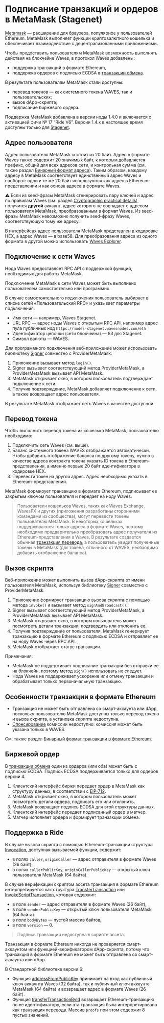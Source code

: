 # Подписание транзакций и ордеров в MetaMask (Stagenet)

[Metamask](https://metamask.io/) — расширение для браузера, популярное у пользователей Ethereum. MetaMask выполняет функции криптовалютного кошелька и обеспечивает взаимодействие с децентрализованными приложениями.

Чтобы предоставить пользователям MetaMask возможность выполнять действия на блокчейне Waves, в протокол Waves добавлены:
* поддержка транзакций в формате Ethereum,
* поддержка ордеров с подписью ECDSA в [транзакции обмена](/ru/blockchain/transaction-type/exchange-transaction).

В результате пользователям MetaMask стали доступны:
* перевод токенов — как системного токена WAVES, так и пользовательских;
* вызов dApp-скрипта;
* подписание биржевого ордера.

Поддержка MetaMask добавлена в версии ноды 1.4.0 и включается с активацией фичи №&nbsp;17 “Ride V6”. Версии 1.4.x в настоящее время доступны только для [Stagenet](/ru/blockchain/blockchain-network/).

## Адрес пользователя

Адрес пользователя MetaMask состоит из 20 байт. Адрес в формате Waves также содержит 20 значимых байт, к которым добавляется префикс, общий для всех адресов сети, и контрольная сумма (см. также раздел [Бинарный формат адреса](/ru/blockchain/binary-format/address-binary-format)). Таким образом, каждому адресу в MetaMask соответствует единственный адрес Waves и наоборот: одни и те же 20 байт используются как адрес в Ethereum-представлении и как основа адреса в формате Waves.

:warning: Если из seed-фразы MetaMask сгенерировать пару ключей и адрес по правилам Waves (см. раздел [Cryptographic practical details](/en/blockchain/waves-protocol/cryptographic-practical-details)), получится **другой** аккаунт, адрес которого не совпадает с адресом пользователя MetaMask, преобразованным в формат Waves. Из seed-фразы MetaMask невозможно получить seed-фразу Waves, соответствующую тому же адресу.

В интерфейсах адрес пользователя MetaMask представлен в кодировке HEX, а адрес Waves — в base58. Для преобразования адреса из одного формата в другой можно использовать [Waves Explorer](/ru/ecosystem/waves-explorer/).

## Подключение к сети Waves

Нода Waves предоставляет RPC API с поддержкой функций, необходимых для работы MetaMask.

Подключение MetaMask к сети Waves может быть выполнено пользователем самостоятельно или программно.

В случае самостоятельного подключения пользователь выбирает в списке сетей «Пользовательский RPC» и указывает параметры подключения:
* Имя сети — например, Waves Stagenet.
* URL RPC — адрес ноды Waves с открытым RPC API, например адрес пула публичных нод `https://nodes-stagenet.wavesnodes.com/eth`
* Идентификатор цепочки (сети блокчейна) — 83 для Stagenet.
* Символ валюты — WAVES.

Для программного подключения веб-приложение может использовать библиотеку [Signer](/ru/building-apps/waves-api-and-sdk/client-libraries/signer) совместно с ProviderMetaMask: 
1. Приложение вызывает метод `login()`.
2. Signer вызывает соответствующий метод ProviderMetaMask, а ProviderMetaMask вызывает API MetaMask.
3. MetaMask открывает окно, в котором пользователь подтверждает подключение к сети.
4. Получив подтверждение, MetaMask добавляет подключение к сети, а также возвращает адрес пользователя.

В результате MetaMask отображает сеть Waves в качестве доступной.

## Перевод токена

Чтобы выполнить перевод токена из кошелька MetaMask, пользователю необходимо:

1. Подключить сеть Waves (см. выше).
2. Баланс системного токена WAVES отображается автоматически. Чтобы добавить отображение баланса по другому токену, нужно в качестве адреса контракта токена указать ID токена в Ethereum-представлении, а именно первые 20 байт идентификатора в кодировке HEX.
3. Перевести токен на другой адрес. Адрес необходимо указать в Ethereum-представлении.

MetaMask формирует транзакцию в формате Ethereum, подписывает ее закрытым ключом пользователя и передает на ноду Waves.

> Пользователи кошельков Waves, таких как Waves.Exchange, WavesFX и других (приложения разработаны сторонними командами из сообщества), могут перевести токены пользователю MetaMask. В некоторых кошельках поддерживаются только адреса в формате Waves, поэтому необходимо предварительно преобразовать адрес получателя из Ethereum-представления в Waves. В результате создается обычная [транзакция перевода](/ru/blockchain/transaction-type/transfer-transaction), а пользователь увидит полученные токены в MetaMask (для токена, отличного от WAVES, необходимо добавить отображение баланса).

## Вызов скрипта

Веб-приложение может выполнить вызов dApp-скрипта от имени пользователя MetaMask, используя библиотеку [Signer](/ru/building-apps/waves-api-and-sdk/client-libraries/signer) совместно с ProviderMetaMask:

1. Приложение формирует транзакцию вызова скрипта c помощью метода `invoke()` и вызывает метод `signAndBroadcast()`.
2. Signer вызывает соответствующий метод ProviderMetaMask, а ProviderMetaMask вызывает API MetaMask.
3. MetaMask открывает окно, в котором пользователь может посмотреть детали транзакции, подтвердить или отклонить ее.
4. Получив подтверждение от пользователя, MetaMask генерирует транзакцию в формате Ethereum c подписью ECDSA и отправляет ее на ноду Waves через RPC API.
5. MetaMask отображает статус транзакции.

Примечания:
- MetaMask не поддерживает подписание транзакции без отправки ее на блокчейн, поэтому метод `sign()` использовать не следует.
- Нода Waves не поддерживает ускорение или отмену транзакции и обрабатывает только первоначальную транзакцию.

## Особенности транзакции в формате Ethereum

* Транзакция не может быть отправлена со смарт-аккаунта или dApp, поскольку пользователю MetaMask доступны только перевод токена и вызов скрипта, а установка скрипта недоступна.
* [Cпонсирование](/ru/blockchain/waves-protocol/sponsored-fee) комиссии недоступно: комиссия может быть указана только в WAVES.

См. также раздел [Бинарный формат транзакции в формате Ethereum](/ru/blockchain/binary-format/transaction-binary-format/ethereum-transaction-binary-format).

## Биржевой ордер

В [транзакции обмена](/ru/blockchain/transaction-type/exchange-transaction) один из ордеров (или оба) может быть с подписью ECDSA. Подпись ECDSA поддерживается только для ордеров версии 4.

1. Клиентский интерфейс биржи передает ордер в MetaMask как структуру данных, в соответствии с [EIP-712](https://eips.ethereum.org/EIPS/eip-712).
2. MetaMask открывает окно, в котором пользователь может посмотреть детали ордера, подписать его или отклонить.
3. MetaMask возвращает подпись ECDSA для этой структуры данных.
4. Клиентский интерфейс передает подписанный ордер в матчер.
5. Матчер исполняет ордера и формирует транзакции обмена.

## Поддержка в Ride

В случае вызова скрипта с помощью Ethereum-транзакции структура [Invocation](/ru/ride/structures/common-structures/invocation), доступная вызываемой функции, содержит:
- в полях `caller`, `originCaller` — адрес отправителя в формате Waves (26 байт),
- в полях `callerPublicKey`, `originCallerPublicKey` — открытый ключ пользователя MetaMask (64 байта).

В случае верификации скриптом ассета транзакция в формате Ethereum интерпретируется как структура [TransferTransaction](/ru/ride/structures/transaction-structures/transfer-transaction) или [InvokeScriptTransaction](/ru/ride/structures/transaction-structures/invoke-script-transaction), которая содержит:
- в поле `sender` — адрес отправителя в формате Waves (26 байт),
- в поле `senderPublicKey` — открытый ключ пользователя MetaMask (64 байта).
- в поле `bodyBytes` — пустой массив байтов,
- в поле `version` — 0.

> Подпись транзакции недоступна в скрипте ассета.

Транзакция в формате Ethereum никогда не проверяется смарт-аккаунтом или функцией-верификатором dApp-скрипта, потому что транзакция в формате Ethereum не может быть отправлена со смарт-аккаунта или dApp.

В Стандартной библиотеке версии 6:

* Функция [addressFromPublicKey](/ru/ride/v6/functions/built-in-functions/converting-functions#addressfrompublickey-bytevector-address) принимает на вход как публичный ключ аккаунта Waves (32 байта), так и публичный ключ аккаунта MetaMask (64 байта) и возвращает адрес в формате Waves (26 байт).
* Функция [transferTransactionById](/ru/ride/functions/built-in-functions/blockchain-functions#transfertransactionbyid) возвращает Ethereum-транзакцию по ее идентификатору, если эта транзакция была интерпретирована как транзакция перевода. Массив `proofs` при этом содержит 8 пустых значений.
